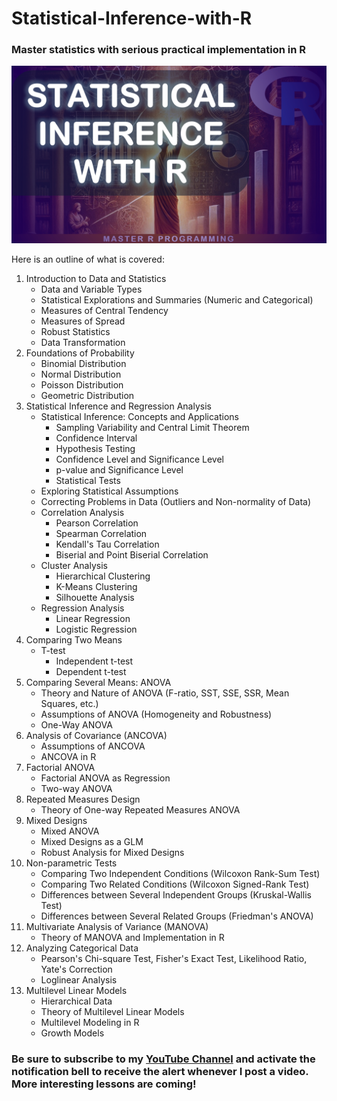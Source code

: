 # Statistical-Inference-with-R
### Master statistics with serious practical implementation in R

![Stat Inference](https://github.com/elijah-appiah/Statistical-Inference-with-R/blob/main/stat%20inference%20cover%20image.png)

Here is an outline of what is covered:

1. Introduction to Data and Statistics
   - Data and Variable Types
   - Statistical Explorations and Summaries (Numeric and Categorical)
   - Measures of Central Tendency
   - Measures of Spread
   - Robust Statistics
   - Data Transformation	
2. Foundations of Probability
   - Binomial Distribution
   - Normal Distribution
   - Poisson Distribution
   - Geometric Distribution
3. Statistical Inference and Regression Analysis
   - Statistical Inference: Concepts and Applications
     - Sampling Variability and Central Limit Theorem
     - Confidence Interval
     - Hypothesis Testing
     - Confidence Level and Significance Level
     - p-value and Significance Level
     - Statistical Tests
   - Exploring Statistical Assumptions
   - Correcting Problems in Data (Outliers and Non-normality of Data)
   - Correlation Analysis
     - Pearson Correlation
     - Spearman Correlation
     - Kendall's Tau Correlation
     - Biserial and Point Biserial Correlation
   - Cluster Analysis
     - Hierarchical Clustering
     - K-Means Clustering
     - Silhouette Analysis
   - Regression Analysis
     - Linear Regression
     - Logistic Regression
4. Comparing Two Means
   - T-test
     - Independent t-test
     - Dependent t-test	
5. Comparing Several Means: ANOVA
   - Theory and Nature of ANOVA (F-ratio, SST, SSE, SSR, Mean Squares, etc.)
   - Assumptions of ANOVA (Homogeneity and Robustness)
   - One-Way ANOVA	
6. Analysis of Covariance (ANCOVA)
   - Assumptions of ANCOVA
   - ANCOVA in R	
7. Factorial ANOVA
   - Factorial ANOVA as Regression
   - Two-way ANOVA	
8. Repeated Measures Design
   - Theory of One-way Repeated Measures ANOVA	
9. Mixed Designs
    - Mixed ANOVA
    - Mixed Designs as a GLM
    - Robust Analysis for Mixed Designs	
10. Non-parametric Tests
    - Comparing Two Independent Conditions (Wilcoxon Rank-Sum Test)
    - Comparing Two Related Conditions (Wilcoxon Signed-Rank Test)
    - Differences between Several Independent Groups (Kruskal-Wallis Test)
    - Differences between Several Related Groups (Friedman's ANOVA)	
11. Multivariate Analysis of Variance (MANOVA)
    - Theory of MANOVA and Implementation in R
12. Analyzing Categorical Data
    - Pearson's Chi-square Test, Fisher's Exact Test, Likelihood Ratio, Yate's Correction
    - Loglinear Analysis
13. Multilevel Linear Models
    - Hierarchical Data
    - Theory of Multilevel Linear Models
    - Multilevel Modeling in R
    - Growth Models

### Be sure to subscribe to my [YouTube Channel](https://www.youtube.com/c/@ElijahAppiah) and activate the notification bell to receive the alert whenever I post a video. More interesting lessons are coming!

